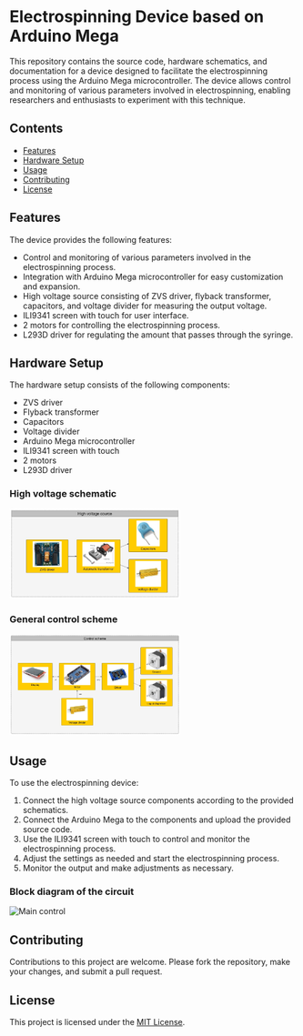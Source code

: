 <h1>Electrospinning Device based on Arduino Mega</h1>

<p>This repository contains the source code, hardware schematics, and documentation for a device designed to facilitate the electrospinning process using the Arduino Mega microcontroller. The device allows control and monitoring of various parameters involved in electrospinning, enabling researchers and enthusiasts to experiment with this technique.</p>

<h2>Contents</h2>

<ul>
  <li><a href="#features">Features</a></li>
  <li><a href="#hardware-setup">Hardware Setup</a></li>
  <li><a href="#usage">Usage</a></li>
  <li><a href="#contributing">Contributing</a></li>
  <li><a href="#license">License</a></li>
</ul>

<h2>Features</h2>

<p>The device provides the following features:</p>
<ul>
  <li>Control and monitoring of various parameters involved in the electrospinning process.</li>
  <li>Integration with Arduino Mega microcontroller for easy customization and expansion.</li>
  <li>High voltage source consisting of ZVS driver, flyback transformer, capacitors, and voltage divider for measuring the output voltage.</li>
  <li>ILI9341 screen with touch for user interface.</li>
  <li>2 motors for controlling the electrospinning process.</li>
  <li>L293D driver for regulating the amount that passes through the syringe.</li>
</ul>

<h2>Hardware Setup</h2>

<p>The hardware setup consists of the following components:</p>
<ul>
  <li>ZVS driver</li>
  <li>Flyback transformer</li>
  <li>Capacitors</li>
  <li>Voltage divider</li>
  <li>Arduino Mega microcontroller</li>
  <li>ILI9341 screen with touch</li>
  <li>2 motors</li>
  <li>L293D driver</li>
</ul>

<h3>High voltage schematic</h3>
<img src="Images/HVS.jpg" alt="High voltage source" width="300">

<h3>General control scheme</h3>
<img src="Images/MCU.jpg" alt="Main control" width="300">

<h2>Usage</h2>

<p>To use the electrospinning device:</p>
<ol>
  <li>Connect the high voltage source components according to the provided schematics.</li>
  <li>Connect the Arduino Mega to the components and upload the provided source code.</li>
  <li>Use the ILI9341 screen with touch to control and monitor the electrospinning process.</li>
  <li>Adjust the settings as needed and start the electrospinning process.</li>
  <li>Monitor the output and make adjustments as necessary.</li>
</ol>

<h3>Block diagram of the circuit</h3>
<img src="Images/Block-diagram.jpg.jpg" alt="Main control" width="300">
<p></p>

<h2>Contributing</h2>

<p>Contributions to this project are welcome. Please fork the repository, make your changes, and submit a pull request.</p>

<h2>License</h2>

<p>This project is licensed under the <a href="LICENSE">MIT License</a>.</p>
